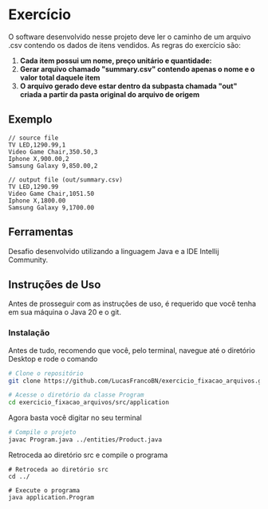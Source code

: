# Exercício
O software desenvolvido nesse projeto deve ler o caminho de um arquivo .csv contendo os dados de itens vendidos. As regras do exercício são:

1. **Cada item possui um nome, preço unitário e quantidade:**
2. **Gerar arquivo chamado "summary.csv" contendo apenas o nome e o valor total daquele item**
3. **O arquivo gerado deve estar dentro da subpasta chamada "out" criada a partir da pasta original do arquivo de origem**
    

## Exemplo
```plaintext
// source file
TV LED,1290.99,1
Video Game Chair,350.50,3
Iphone X,900.00,2
Samsung Galaxy 9,850.00,2
```
```plaintext
// output file (out/summary.csv)
TV LED,1290.99
Video Game Chair,1051.50
Iphone X,1800.00
Samsung Galaxy 9,1700.00
```

## Ferramentas
Desafio desenvolvido utilizando a linguagem Java e a IDE Intellij Community.


## Instruções de Uso
Antes de prosseguir com as instruções de uso, é requerido que você tenha em sua máquina o Java 20 e o git.

### Instalação
Antes de tudo, recomendo que você, pelo terminal, navegue até o diretório Desktop e rode o comando
```bash
# Clone o repositório
git clone https://github.com/LucasFrancoBN/exercicio_fixacao_arquivos.git

# Acesse o diretório da classe Program
cd exercicio_fixacao_arquivos/src/application
```
Agora basta você digitar no seu terminal
```bash
# Compile o projeto
javac Program.java ../entities/Product.java
```
Retroceda ao diretório src e compile o programa
```
# Retroceda ao diretório src
cd ../

# Execute o programa
java application.Program
```
